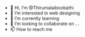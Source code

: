 - 👋 Hi, I’m @Thirumalaiboobathi
- 👀 I’m interested in web designing
- 🌱 I’m currently learning 
- 💞️ I’m looking to collaborate on ...
- 📫 How to reach me 

<!---
Thirumalaiboobathi/Thirumalaiboobathi is a ✨ special ✨ repository because its `README.md` (this file) appears on your GitHub profile.
You can click the Preview link to take a look at your changes.
--->
